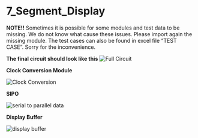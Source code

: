 # 7_Segment_Display

**NOTE!!**
Sometimes it is possible for some modules and test data to be missing. 
We do not know what cause these issues. Please import again the missing module. 
The test cases can also be found in excel file “TEST CASE”. Sorry for the inconvenience. 

**The final circuit should look like this**
![Full Circuit](https://github.com/Irfanly/7_Segment_Display/assets/93774296/430f3ee5-f4fd-48b3-a4b8-d2c6ab45bc55)

**Clock Conversion Module**

![Clock Conversion](https://github.com/Irfanly/7_Segment_Display/assets/93774296/8f52968d-f507-40b9-9afe-2787c1fa768e)

**SIPO**

![serial to parallel data](https://github.com/Irfanly/7_Segment_Display/assets/93774296/b661bc2a-0303-4376-b174-dd730fd3619c)

**Display Buffer**

![display buffer](https://github.com/Irfanly/7_Segment_Display/assets/93774296/34898d29-494d-4f49-b1e2-da97a986d902)
